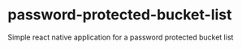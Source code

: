 # password-protected-bucket-list
Simple react native application for a password protected bucket list
